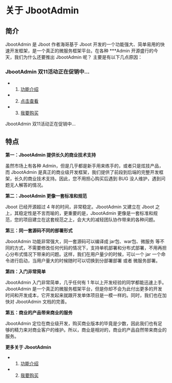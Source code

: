 

# 关于 JbootAdmin

## 简介

JbootAdmin 是 Jboot 作者海哥基于 Jboot 开发的一个功能强大、简单易用的快速开发框架，是一个真正的微服务框架平台。在各种 ***Admin 开源盛行的今天，我们为什么还要推出 JbootAdmin 呢？ 主要是有以下几点原因：


### JbootAdmin 双11活动正在促销中...

- 1) [功能介绍](https://mp.weixin.qq.com/s/UjaqF6v8yNufm7X5r4UFSw) 
- 2) [点击查看](https://mp.weixin.qq.com/s/UjaqF6v8yNufm7X5r4UFSw) 
- 3) [我要购买](https://mp.weixin.qq.com/s/UjaqF6v8yNufm7X5r4UFSw) 

JbootAdmin 双11活动正在促销中...

## 特点

**第一：JbootAdmin 提供长久的商业技术支持**

虽然市场上有各种 Admin，但是几乎都是新手用来练手的，或者只是炫技产品，而 JbootAdmin 是真正的商业级开发框架，我们提供了前段到后端的完整开发框架，长久的商业技术支持。因此，您不用担心购买后遇到 BUG 没人维护，遇到问题无人解答的情况。

**第二：JbootAdmin 更像一套标准和规范**

Jboot 已经开源超过 4 年的时间，非常稳定。JbootAdmin 又建立在 Jboot 之上，其稳定性是不言而喻的，更重要的是，JbootAdmin 更像是一套标准和规范，您的项目建立在这套规范之上，会大大的减轻团队协作带来的各种问题。

**第三：同一套源码不同的部署形式**

JbootAdmin 功能非常强大，同一套源码可以编译成 jar包、war包、微服务 等不同的方式，不需要修改任何代码的情况下，支持单机部署和分布式部署，不用再担心分布式情况下带来的问题。这样，我们在用户量少的时候，可以一个 jar 一个命令进行启动，当用户量大的时候随时可以切换到分部署部署 或者 微服务部署。

**第四：入门非常简单**

JbootAdmin 入门非常简单，几乎任何有 1 年以上开发经验的同学都能迅速上手。JbootAdmin 是一个真正的微服务框架平台，但是你却不会为此付出更多的开发时间和开发成本，它开发起来就跟开发单体项目是一模一样的。同时，我们也在加快对 JbootAdmin 文档的完善。

**第五：商业的产品带来商业的服务**

JbootAdmin 定位在商业级开发，购买商业版本的毕竟是少数，因此我们也有足够的精力来对商业客户的维护。所以，商业是相对的，商业的产品自然带来商业的服务。


**更多关于 JbootAdmin**

- 1) [功能介绍](./feature) 
- 2) [我要购买](./buy) 
